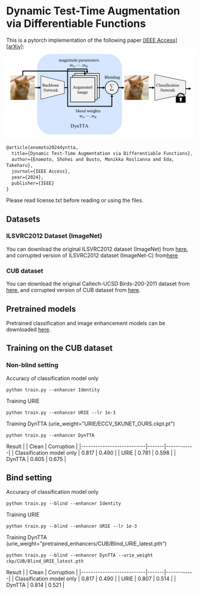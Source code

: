 # Dynamic Test-Time Augmentation via Differentiable Functions
This is a pytorch implementation of the following paper [[IEEE Access]](https://TBD) [[arXiv]](https://arxiv.org/abs/2212.04681):  
![dyntta_arch](./image/dyntta_arch.png)
```
@article{enomoto2024dyntta,
  title={Dynamic Test-Time Augmentation via Differentiable Functions},
  author={Enomoto, Shohei and Busto, Monikka Roslianna and Eda, Takeharu},
  journal={IEEE Access},
  year={2024},
  publisher={IEEE}
}
```
Please read license.txt before reading or using the files.  

## Datasets
### ILSVRC2012 Dataset (ImageNet)

You can download the original ILSVRC2012 dataset (ImageNet) from [here](http://image-net.org/challenges/LSVRC/2012/), and corrupted version of ILSVRC2012 dataset (ImageNet-C) from[here](https://zenodo.org/records/2235448)

### CUB dataset

You can download the original Caltech-UCSD Birds-200-2011 dataset from [here](https://www.vision.caltech.edu/datasets/cub_200_2011/), and corrupted version of CUB dataset from [here](https://postechackr-my.sharepoint.com/:u:/g/personal/postekian_postech_ac_kr/EayI2FO8LT1PgFipwuUmLjsB3SEw585Nw9HcxUMO438LbA?e=j990QH).

## Pretrained models
Pretrained classification and image enhancement models can be downloaded [here](https://drive.google.com/drive/folders/1BIjLZ8mRJa56Bjc_ppzgfup93g6_EvZA?usp=drive_link).

## Training on the CUB dataset
### Non-blind setting
Accuracy of classification model only
```
python train.py --enhancer Identity
```

Training URIE
```
python train.py --enhancer URIE --lr 1e-3 
```

Training DynTTA (urie_weight="URIE/ECCV_SKUNET_OURS.ckpt.pt")
```
python train.py --enhancer DynTTA 
```

Result
|                           | Clean | Corruption |
|---------------------------|-------|------------|
| Classification model only | 0.817 | 0.490      |
| URIE                      | 0.781 | 0.598      |
| DynTTA                    | 0.805 | 0.675      |


## Bind setting
Accuracy of classification model only
```
python train.py --blind --enhancer Identity 
```

Training URIE
```
python train.py --blind --enhancer URIE --lr 1e-3 
```

Training DynTTA (urie_weight="pretrained_enhancers/CUB/Blind_URIE_latest.pth")
```
python train.py --blind --enhancer DynTTA --urie_weight ckp/CUB/Blind_URIE_latest.pth
```

Result
|                           | Clean | Corruption |
|---------------------------|-------|------------|
| Classification model only | 0.817 | 0.490      |
| URIE                      | 0.807 | 0.514      |
| DynTTA                    | 0.814 | 0.521      |
